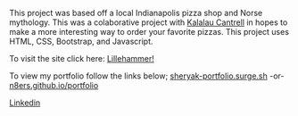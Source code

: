 This project was based off a local Indianapolis pizza shop and Norse mythology. 
This was a colaborative project with <a href="https://github.com/klcantrell" target="_blank">Kalalau Cantrell</a> in hopes to make a more interesting way to order your favorite pizzas. 
This project uses HTML, CSS, Bootstrap, and Javascript.

To visit the site click here: 
<a href="https://sheryak-pizza.surge.sh/" target="_blank">Lillehammer!</a>

To view my portfolio follow the links below;
<a href="http://sheryak-portfolio.surge.sh/" target="_blank">sheryak-portfolio.surge.sh</a>
-or-
<a href="https://n8ers.github.io/portfolio/" target="_blank">n8ers.github.io/portfolio</a>

<a href="https://www.linkedin.com/in/nathan-sheryak-405083136/" target="_blank">Linkedin</a>
